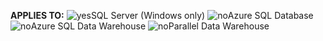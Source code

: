 <Token>**APPLIES TO:** ![yes](media/yes.png)SQL Server (Windows only) ![no](media/no.png)Azure SQL Database ![no](media/no.png)Azure SQL Data Warehouse ![no](media/no.png)Parallel Data Warehouse </Token>